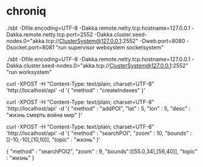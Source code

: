 chroniq
=======

./sbt -Dfile.encoding=UTF-8 -Dakka.remote.netty.tcp.hostname=127.0.0.1 -Dakka.remote.netty.tcp.port=2552 -Dakka.cluster.seed-nodes.0="akka.tcp://ClusterSystem@127.0.0.1:2552" -Dweb.port=8080 -Dsocket.port=8081 "run supervisor websystem socketsystem"

./sbt -Dfile.encoding=UTF-8 -Dakka.remote.netty.tcp.hostname=127.0.0.1 -Dakka.cluster.seed-nodes.0="akka.tcp://ClusterSystem@127.0.0.1:2552" "run worksystem"


curl -XPOST -H "Content-Type: text/plain; charset=UTF-8" 'http://localhost/api' -d '{
      "method" : "createIndexes"
}'


curl -XPOST -H "Content-Type: text/plain; charset=UTF-8" 'http://localhost/api' -d '{
      "method" : "addPOI",
      "lat" : 5,
      "lon" : 5,
      "desc"   : "жизнь смерть война мир"
}'



curl -XPOST -H "Content-Type: text/plain; charset=UTF-8" 'http://localhost/api' -d '{
      "method" : "searchPOI",
      "zoom"   : 10,
      "bounds" : [[-10,-10],[10,10]],
      "topic"   : "жизнь"
}'

{
      "method" : "searchPOI2",
      "zoom"   : 9,
      "bounds":[[55.0,34],[56,40]],
      "topic"   : "жизнь"
}
